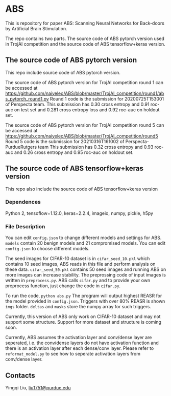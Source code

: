# ABS


This is repository for paper ABS: Scanning Neural Networks for Back-doors by  Artificial Brain Stimulation. 

The repo contains two parts. The source code of ABS pytorch version used in TrojAI competition and the source code of ABS tensorflow+keras version.

## The source code of ABS pytorch version 

This repo include source code of ABS pytorch version. 

The source code of ABS pytorch version for TrojAI competition round 1 can be accessed at https://github.com/naiyeleo/ABS/blob/master/TrojAI_competition/round1/abs_pytorch_round1.py
Round 1 code is the submission for 20200725T153001 of Perspecta team. This submission has 0.30 cross entropy and 0.91 roc-auc on test set and 0.281 cross entropy loss and 0.92 roc-auc on holdout set. 


The source code of ABS pytorch version for TrojAI competition round 5 can be accessed at https://github.com/naiyeleo/ABS/blob/master/TrojAI_competition/round5
Round 5 code is the submission for 20210316T161002 of Perspecta-PurdueRutgers team This submission has 0.32 cross entropy and 0.93 roc-auc and 0.26 cross entropy and 0.95 roc-auc on holdout set.


## The source code of ABS tensorflow+keras version

This repo also include the source code of ABS tensorflow+keras version

### Dependences
Python 2, tensoflow=1.12.0, keras=2.2.4, imageio, numpy, pickle, h5py

### File Description

You can edit `config.json` to change different models and settings for ABS. `models` contain 20 benign models and 21 compromised models. You can edit `config.json` to choose different models.

The seed images for CIFAR-10 dataset is in `cifar_seed_10.pkl` which contains 10 seed images, ABS reads in this file and perform analysis on these data. `cifar_seed_50.pkl` contains 50 seed images and running ABS on more images can increase stability.
The preprossing code of input images is written in `preprocess.py`. ABS calls `cifar.py` and to provide your own preprocess function, just change the code in `cifar.py`.

To run the code, 
`python abs.py`
The program will output highest REASR for the model provided in `config.json`.
Triggers with over 80% REASR is shown `imgs` folder. `deltas` and `masks` store the numpy array for such triggers.

Currently, this version of ABS only work on CIFAR-10 dataset and may not support some structure. 
Support for more dataset and structure is coming soon.

Currently, ABS assumes the activation layer and conv/dense layer are seperated, i.e. the conv/dense layers do not have activation function and there is an activation layer after each dense/conv layer. 
Please refer to `reformat_model.py` to see how to seperate activation layers from conv/dense layer.

## Contacts

Yingqi Liu, liu1751@purdue.edu
